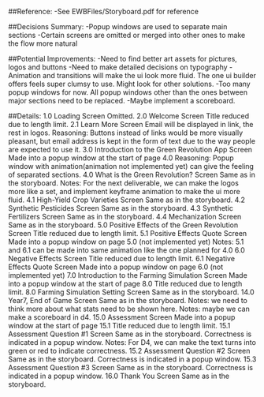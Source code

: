 ##Reference:
-See EWBFiles/Storyboard.pdf for reference

##Decisions Summary:
-Popup windows are used to separate main sections
-Certain screens are omitted or merged into other ones to make the flow more natural

##Potential Improvements:
-Need to find better art assets for pictures, logos and buttons
-Need to make detailed decisions on typography
-Animation and transitions will make the ui look more fluid. The one ui builder offers feels super clumsy to use. Might look for other solutions.
-Too many popup windows for now. All popup windows other than the ones between major sections need to be replaced.
-Maybe implement a scoreboard.

##Details:
1.0 Loading Screen
	Omitted.
2.0  Welcome Screen
	Title reduced due to length limit.
2.1 Learn More Screen 
	Email will be displayed in link, the rest in logos.
	Reasoning: Buttons instead of links would be more visually pleasant, but email address is kept in the form of text due to the way people are expected to use it.
3.0 Introduction to the Green Revolution App Screen 
	Made into a popup window at the start of page 4.0
	Reasoning: Popup window with animation(animation not implemented yet) can give the feeling of separated sections.
4.0 What is the Green Revolution? Screen
	Same as in the storyboard.
	Notes: For the next deliverable, we can make the logos more like a set, and implement keyframe animation to make the ui more fluid.
4.1 High-Yield Crop Varieties Screen
	Same as in the storyboard.
4.2 Synthetic Pesticides Screen
	Same as in the storyboard.
4.3 Synthetic Fertilizers Screen
	Same as in the storyboard.
4.4 Mechanization Screen
	Same as in the storyboard.
5.0 Positive Effects of the Green Revolution Screen
	Title reduced due to length limit.
5.1 Positive Effects Quote Screen
	Made into a popup window on page 5.0 (not implemented yet)
	Notes: 5.1 and 6.1 can be made into same animation like the one planned for 4.0
6.0 Negative Effects Screen
	Title reduced due to length limit.
6.1 Negative Effects Quote Screen
	Made into a popup window on page 6.0 (not implemented yet)
7.0 Introduction to the Farming Simulation Screen
	Made into a popup window at the start of page 8.0
	Title reduced due to length limit.
8.0 Farming Simulation Setting Screen
	Same as in the storyboard.
14.0 Year7, End of Game Screen
	Same as in the storyboard.
	Notes: we need to think more about what stats need to be shown here.
  	Notes: maybe we can make a scoreboard in d4.
15.0 Assessment Screen
	Made into a popup window at the start of page 15.1
	Title reduced due to length limit.
15.1 Assessment Question #1 Screen
	Same as in the storyboard.
  	Correctness is indicated in a popup window.
  	Notes: For D4, we can make the text turns into green or red to indicate correctness.
15.2 Assessment Question #2 Screen
	Same as in the storyboard.
  	Correctness is indicated in a popup window.
15.3 Assessment Question #3 Screen
	Same as in the storyboard.
  	Correctness is indicated in a popup window.
16.0 Thank You Screen
	Same as in the storyboard.
